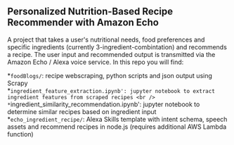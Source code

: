 ## Personalized Nutrition-Based Recipe Recommender with Amazon Echo 

A project that takes a user's nutritional needs, food preferences and specific ingredients (currently 3-ingredient-combintation) and recommends a recipe. The user input and recommended output is transmitted via the Amazon Echo / Alexa voice service. In this repo you will find:

*`foodBlogs/`: recipe webscraping, python scripts and json output using Scrapy <br />
*`ingredient_feature_extraction.ipynb': jupyter notebook to extract ingredient features from scraped recipes <br />
*`ingredient_similarity_recommendation.ipynb': jupyter notebook to determine similar recipes based on ingredient input <br />
*`echo_ingredient_recipe/`: Alexa Skills template with intent schema, speech assets and recommend recipes in node.js (requires additional AWS Lambda function) <br />

